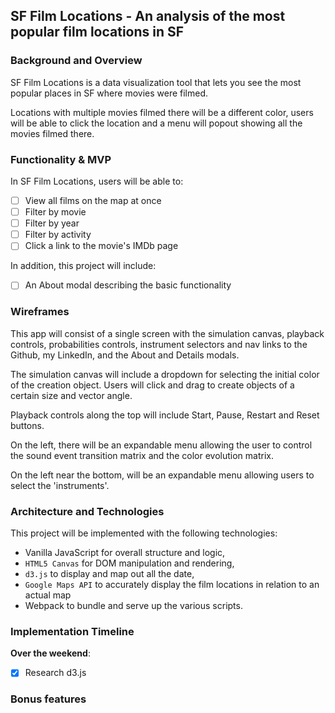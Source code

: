 ## SF Film Locations - An analysis of the most popular film locations in SF

### Background and Overview

SF Film Locations is a data visualization tool that lets you see the most popular places in SF where movies were filmed.

Locations with multiple movies filmed there will be a different color, users will be able to click the location and a menu will popout showing all the movies filmed there.

### Functionality & MVP  

In SF Film Locations, users will be able to:

- [ ] View all films on the map at once
- [ ] Filter by movie
- [ ] Filter by year
- [ ] Filter by activity
- [ ] Click a link to the movie's IMDb page

In addition, this project will include:

- [ ] An About modal describing the basic functionality

### Wireframes

This app will consist of a single screen with the simulation canvas, playback controls, probabilities controls, instrument selectors and nav links to the Github, my LinkedIn, and the About and Details modals.  

The simulation canvas will include a dropdown for selecting the initial color of the creation object. Users will click and drag to create objects of a certain size and vector angle.

Playback controls along the top will include Start, Pause, Restart and Reset buttons.

On the left, there will be an expandable menu allowing the user to control the sound event transition matrix and the color evolution matrix.

On the left near the bottom, will be an expandable menu allowing users to select the 'instruments'.


### Architecture and Technologies

This project will be implemented with the following technologies:

- Vanilla JavaScript for overall structure and logic,
- `HTML5 Canvas` for DOM manipulation and rendering,
- `d3.js` to display and map out all the date,
- `Google Maps API` to accurately display the film locations in relation to an actual map
- Webpack to bundle and serve up the various scripts.


### Implementation Timeline

**Over the weekend**:

- [x] Research d3.js




### Bonus features
